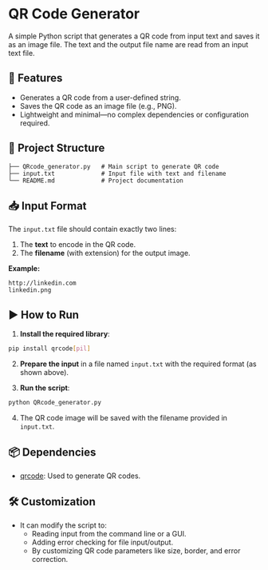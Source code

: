 # QR Code Generator

A simple Python script that generates a QR code from input text and saves it as an image file. The text and the output file name are read from an input text file.

## 🧰 Features

- Generates a QR code from a user-defined string.
- Saves the QR code as an image file (e.g., PNG).
- Lightweight and minimal—no complex dependencies or configuration required.

## 📂 Project Structure

```
├── QRcode_generator.py   # Main script to generate QR code
├── input.txt             # Input file with text and filename
└── README.md             # Project documentation
```

## 📥 Input Format

The `input.txt` file should contain exactly two lines:

1. The **text** to encode in the QR code.
2. The **filename** (with extension) for the output image.

**Example:**

```
http://linkedin.com
linkedin.png
```

## ▶️ How to Run

1. **Install the required library**:

```bash
pip install qrcode[pil]
```

2. **Prepare the input** in a file named `input.txt` with the required format (as shown above).

3. **Run the script**:

```bash
python QRcode_generator.py
```

4. The QR code image will be saved with the filename provided in `input.txt`.

## 📦 Dependencies

- [qrcode](https://pypi.org/project/qrcode/): Used to generate QR codes.

## 🛠️ Customization

- It can modify the script to:
  - Reading input from the command line or a GUI.
  - Adding error checking for file input/output.
  - By customizing QR code parameters like size, border, and error correction.

